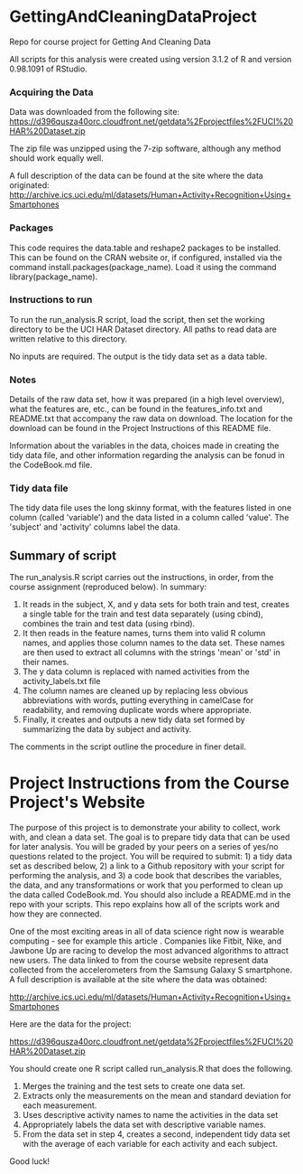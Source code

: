 # GettingAndCleaningDataProject
Repo for course project for Getting And Cleaning Data

All scripts for this analysis were created using version 3.1.2 of R and version 0.98.1091 of RStudio.

### Acquiring the Data
Data was downloaded from the following site: https://d396qusza40orc.cloudfront.net/getdata%2Fprojectfiles%2FUCI%20HAR%20Dataset.zip

The zip file was unzipped using the 7-zip software, although any method should work equally well. 

A full description of the data can be found at the site where the data originated:
http://archive.ics.uci.edu/ml/datasets/Human+Activity+Recognition+Using+Smartphones  

### Packages
This code requires the data.table and reshape2 packages to be installed. This can be found on the CRAN website or, if configured, installed via the command install.packages(package_name). Load it using the command library(package_name).

### Instructions to run
To run the run_analysis.R script, load the script, then set the working directory to be the UCI HAR Dataset directory. All paths to read data are written relative to this directory.

No inputs are required. The output is the tidy data set as a data table.

### Notes
Details of the raw data set, how it was prepared (in a high level overview), what the features are, etc., can be found in the features_info.txt and README.txt that accompany the raw data on download. The location for the download can be found in the Project Instructions of this README file.

Information about the variables in the data, choices made in creating the tidy data file, and other information regarding the analysis can be fonud in the CodeBook.md file.

### Tidy data file
The tidy data file uses the long skinny format, with the features listed in one column (called 'variable') and the data listed in a column called 'value'. The 'subject' and 'activity' columns label the data.

## Summary of script
The run_analysis.R script carries out the instructions, in order, from the course assignment (reproduced below). In summary:
1. It reads in the subject, X, and y data sets for both train and test, creates a single table for the train and test data separately (using cbind), combines the train and test data (using rbind). 
2. It then reads in the feature names, turns them into valid R column names, and applies those column names to the data set. These names are then used to extract all columns with the strings 'mean' or 'std' in their names.
3. The y data column is replaced with named activities from the activity_labels.txt file
4. The column names are cleaned up by replacing less obvious abbreviations with words, putting everything in camelCase for readability, and removing duplicate words where appropriate.
5. Finally, it creates and outputs a new tidy data set formed by summarizing the data by subject and activity.

The comments in the script outline the procedure in finer detail.

Project Instructions from the Course Project's Website
================

The purpose of this project is to demonstrate your ability to collect, work with, and clean a data set. The goal is to prepare tidy data that can be used for later analysis. You will be graded by your peers on a series of yes/no questions related to the project. You will be required to submit: 1) a tidy data set as described below, 2) a link to a Github repository with your script for performing the analysis, and 3) a code book that describes the variables, the data, and any transformations or work that you performed to clean up the data called CodeBook.md. You should also include a README.md in the repo with your scripts. This repo explains how all of the scripts work and how they are connected.  

One of the most exciting areas in all of data science right now is wearable computing - see for example this article . Companies like Fitbit, Nike, and Jawbone Up are racing to develop the most advanced algorithms to attract new users. The data linked to from the course website represent data collected from the accelerometers from the Samsung Galaxy S smartphone. A full description is available at the site where the data was obtained: 

http://archive.ics.uci.edu/ml/datasets/Human+Activity+Recognition+Using+Smartphones 

Here are the data for the project: 

https://d396qusza40orc.cloudfront.net/getdata%2Fprojectfiles%2FUCI%20HAR%20Dataset.zip 

You should create one R script called run_analysis.R that does the following. 
1. Merges the training and the test sets to create one data set.
2. Extracts only the measurements on the mean and standard deviation for each measurement. 
3. Uses descriptive activity names to name the activities in the data set
4. Appropriately labels the data set with descriptive variable names. 
5. From the data set in step 4, creates a second, independent tidy data set with the average of each variable for each activity and each subject.

Good luck!
